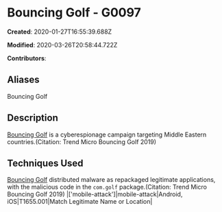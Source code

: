 # Bouncing Golf - G0097

**Created**: 2020-01-27T16:55:39.688Z

**Modified**: 2020-03-26T20:58:44.722Z

**Contributors**: 

## Aliases

Bouncing Golf

## Description

[Bouncing Golf](https://attack.mitre.org/groups/G0097) is a cyberespionage campaign targeting Middle Eastern countries.(Citation: Trend Micro Bouncing Golf 2019)

## Techniques Used


[Bouncing Golf](https://attack.mitre.org/groups/G0097) distributed malware as repackaged legitimate applications, with the malicious code in the `com.golf` package.(Citation: Trend Micro Bouncing Golf 2019)
|['mobile-attack']|mobile-attack|Android, iOS|T1655.001|Match Legitimate Name or Location|

